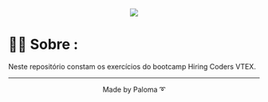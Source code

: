<h1 align=center>
<img src="https://uploads-ssl.webflow.com/5f2d50967d364984a023dc4c/6092fbd604ec859b1408756c_logo-hc.png" />
</h1>

<div align="left">

# 👩‍💻 Sobre :

Neste repositório constam os exercícios do bootcamp Hiring Coders VTEX.

---

<p align="center">Made by Paloma ➰</p>
